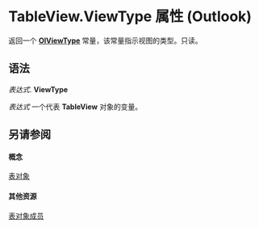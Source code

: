 
# TableView.ViewType 属性 (Outlook)

返回一个  **[OlViewType](f2fec9d0-55c2-0991-0e1b-4dd653fdf09d.md)** 常量，该常量指示视图的类型。只读。


## 语法

 _表达式_. **ViewType**

 _表达式_ 一个代表 **TableView** 对象的变量。


## 另请参阅


#### 概念


[表对象](026e27f8-1655-060d-e8cc-87eaaf4f1510.md)
#### 其他资源


[表对象成员](2cc17ec6-12cf-d335-9370-d3922b45510e.md)